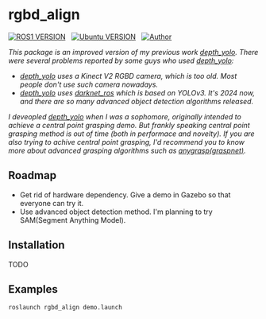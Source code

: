# rgbd_align
[![ROS1 VERSION](https://img.shields.io/badge/ROS-Noetic-reg)](http://wiki.ros.org/noetic)
&nbsp;
[![Ubuntu VERSION](https://img.shields.io/badge/Ubuntu-20.04-green)](https://ubuntu.com/)
&nbsp;
[![Author](https://img.shields.io/badge/Space-Burger-blue)](https://hzx.blue/)
&nbsp;

*This package is an improved version of my previous work [depth_yolo](https://https://github.com/0nhc/depth_yolo). There were several problems reported by some guys who used [depth_yolo](https://https://github.com/0nhc/depth_yolo):*
* *[depth_yolo](https://https://github.com/0nhc/depth_yolo) uses a Kinect V2 RGBD camera, which is too old. Most people don't use such camera nowadays.*
* *[depth_yolo](https://https://github.com/0nhc/depth_yolo) uses [darknet_ros](https://github.com/leggedrobotics/darknet_ros) which is based on YOLOv3. It's 2024 now, and there are so many advanced object detection algorithms released.*

*I deveopled [depth_yolo](https://https://github.com/0nhc/depth_yolo) when I was a sophomore, originally intended to achieve a central point grasping demo. But frankly speaking central point grasping method is out of time (both in performace and novelty). If you are also trying to achive central point grasping, I'd recommend you to know more about advanced grasping algorithms such as [anygrasp(graspnet)](https://graspnet.net/anygrasp.html).*

## Roadmap
* Get rid of hardware dependency. Give a demo in Gazebo so that everyone can try it.
* Use advanced object detection method. I'm planning to try SAM(Segment Anything Model).

## Installation
TODO

## Examples

```sh
roslaunch rgbd_align demo.launch
```